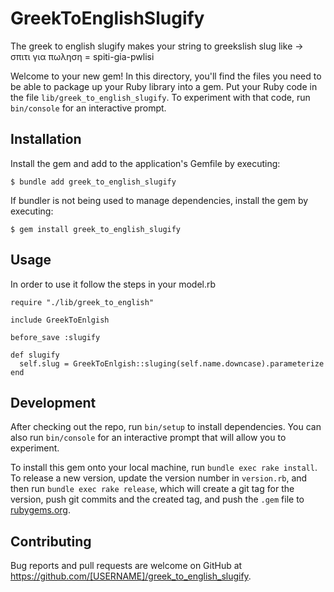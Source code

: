 # GreekToEnglishSlugify

The greek to english slugify makes your string to greekslish slug like -> σπιτι για πωληση = spiti-gia-pwlisi

Welcome to your new gem! In this directory, you'll find the files you need to be able to package up your Ruby library into a gem. Put your Ruby code in the file `lib/greek_to_english_slugify`. To experiment with that code, run `bin/console` for an interactive prompt.


## Installation

Install the gem and add to the application's Gemfile by executing:

    $ bundle add greek_to_english_slugify

If bundler is not being used to manage dependencies, install the gem by executing:

    $ gem install greek_to_english_slugify

## Usage

In order to use it follow the steps in your model.rb

```
require "./lib/greek_to_english"

include GreekToEnlgish

before_save :slugify

def slugify
  self.slug = GreekToEnlgish::sluging(self.name.downcase).parameterize
end
```


## Development

After checking out the repo, run `bin/setup` to install dependencies. You can also run `bin/console` for an interactive prompt that will allow you to experiment.

To install this gem onto your local machine, run `bundle exec rake install`. To release a new version, update the version number in `version.rb`, and then run `bundle exec rake release`, which will create a git tag for the version, push git commits and the created tag, and push the `.gem` file to [rubygems.org](https://rubygems.org).

## Contributing

Bug reports and pull requests are welcome on GitHub at https://github.com/[USERNAME]/greek_to_english_slugify.



